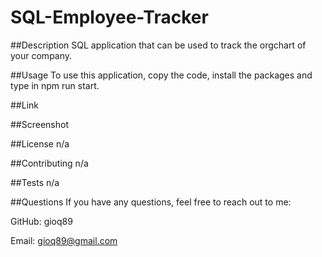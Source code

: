 # SQL-Employee-Tracker

##Description
SQL application that can be used to track the orgchart of your company. 

##Usage
To use this application, copy the code, install the packages and type in npm run start.

##Link


##Screenshot


##License
n/a

##Contributing
n/a

##Tests
n/a

##Questions
If you have any questions, feel free to reach out to me:

GitHub: gioq89

Email: gioq89@gmail.com
